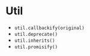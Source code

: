 # Util

- `util.callbackify(original)`
- `util.deprecate()`
- `util.inherits()`
- `util.promisify()`